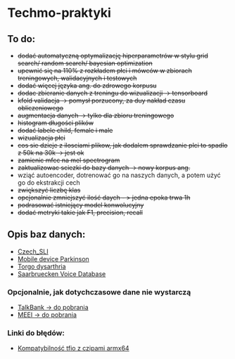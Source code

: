 # Techmo-praktyki

## To do:
- ~~dodać automatyczną optymalizację hiperparametrów w stylu grid search/ random search/ bayesian optimization~~
- ~~upewnić się na 110% z rozkładem płci i mówców w zbiorach treningowych, walidacyjnych i testowych~~
- ~~dodać więcej języka ang. do zdrowego korpusu~~
- ~~dodac zbieranie danych z treningu do wizualizacji -> tensorboard~~
- ~~kfold validacja -> pomysł porzucony, za duy nakład czasu obliczeniowego~~
- ~~augmentacja danych -> tylko dla zbioru treningowego~~
- ~~histogram długości plików~~
- ~~dodać labele child, female i male~~
- ~~wizualizacja płci~~
- ~~cos sie dzieje z ilosciami plikow, jak dodalem sprawdzanie plci to spadlo z 50k na 30k -> jest ok~~
- ~~zamienic mfcc na mel spectrogram~~
- ~~zaktualizowac sciezki do bazy danych -> nowy korpus ang.~~
- wziąć autoencoder, dotrenować go na naszych danych, a potem użyć go do ekstrakcji cech
- ~~zwiększyć liczbę klas~~
- ~~opcjonalnie zmniejszyć ilość daych - > jedna epoka trwa 1h~~
- ~~podrasować istniejący model konwolucyjny~~
- ~~dodać metryki takie jak F1, precision, recall~~

## Opis baz danych:
- [Czech_SLI](https://lindat.mff.cuni.cz/repository/xmlui/handle/11372/LRT-1597)
- [Mobile device Parkinson](https://zenodo.org/records/2867216#.XeTbN59R2BZ)
- [Torgo dysarthria](http://www.cs.toronto.edu/~complingweb/data/TORGO/torgo.html)
- [Saarbruecken Voice Database](https://stimmdatenbank.coli.uni-saarland.de/help_en.php4)

### Opcjonalnie, jak dotychczasowe dane nie wystarczą
- [TalkBank -> do pobrania](https://talkbank.org)
- [MEEI -> do pobrania](https://ocw.mit.edu/courses/6-542j-laboratory-on-the-physiology-acoustics-and-perception-of-speech-fall-2005/pages/lab-database/)

### Linki do błędów:
- [Kompatybilność tfio z czipami armx64](https://github.com/tensorflow/io/issues/1859)